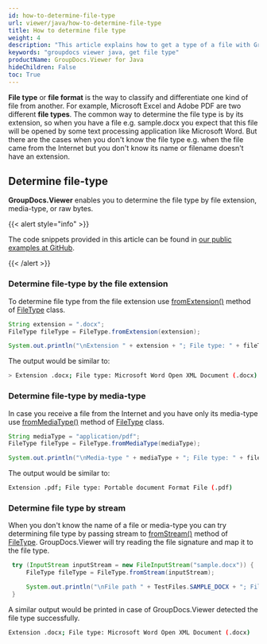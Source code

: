 ```yaml
---
id: how-to-determine-file-type
url: viewer/java/how-to-determine-file-type
title: How to determine file type
weight: 4
description: "This article explains how to get a type of a file with GroupDocs.Viewer using Java."
keywords: "groupdocs viewer java, get file type"
productName: GroupDocs.Viewer for Java
hideChildren: False
toc: True
---
```


**File type** or **file format** is the way to classify and differentiate one kind of file from another. For example, Microsoft Excel and Adobe PDF are two different **file types**. The common way to determine the file type is by its extension, so when you have a file e.g. sample.docx you expect that this file will be opened by some text processing application like Microsoft Word. But there are the cases when you don't know the file type e.g. when the file came from the Internet but you don't know its name or filename doesn't have an extension.

## Determine file-type

**GroupDocs.Viewer** enables you to determine the file type by file extension, media-type, or raw bytes.

{{< alert style="info" >}}

The code snippets provided in this article can be found in [our public examples at GitHub](https://github.com/groupdocs-viewer/GroupDocs.Viewer-for-Java/blob/master/Examples/src/main/java/com/groupdocs/viewer/examples/howto/HowToDetermineFileType.java).

{{< /alert >}}

### Determine file-type by the file extension

To determine file type from the file extension use [fromExtension()](https://reference.groupdocs.com/viewer/java/com.groupdocs.viewer/FileType#fromExtension(java.lang.String)) method of [FileType](https://reference.groupdocs.com/viewer/java/com.groupdocs.viewer/FileType) class.

```java
String extension = ".docx";
FileType fileType = FileType.fromExtension(extension);

System.out.println("\nExtension " + extension + "; File type: " + fileType);
```

The output would be similar to:

```bash
> Extension .docx; File type: Microsoft Word Open XML Document (.docx)
```

### Determine file-type by media-type

In case you receive a file from the Internet and you have only its media-type use [fromMediaType()](https://reference.groupdocs.com/viewer/java/com.groupdocs.viewer/FileType#fromMediaType(java.lang.String)) method of [FileType](https://reference.groupdocs.com/viewer/java/com.groupdocs.viewer/FileType) class.

```java
String mediaType = "application/pdf";
FileType fileType = FileType.fromMediaType(mediaType);

System.out.println("\nMedia-type " + mediaType + "; File type: " + fileType);
```

The output would be similar to:

```bash
Extension .pdf; File type: Portable document Format File (.pdf)
```

### Determine file type by stream

When you don't know the name of a file or media-type you can try determining file type by passing stream to [fromStream()](https://reference.groupdocs.com/viewer/java/com.groupdocs.viewer/FileType#fromStream(java.io.InputStream)) method of [FileType](https://reference.groupdocs.com/viewer/java/com.groupdocs.viewer/FileType). GroupDocs.Viewer will try reading the file signature and map it to the file type.

```java
 try (InputStream inputStream = new FileInputStream("sample.docx")) {
     FileType fileType = FileType.fromStream(inputStream);

     System.out.println("\nFile path " + TestFiles.SAMPLE_DOCX + "; File type: " + fileType);
 }
```

A similar output would be printed in case of GroupDocs.Viewer detected the file type successfully.

```bash
Extension .docx; File type: Microsoft Word Open XML Document (.docx)
```
